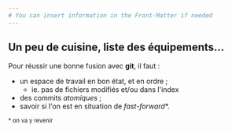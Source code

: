 ```yaml
---
# You can insert information in the Front-Matter if needed
---
```

## Un peu de cuisine, liste des équipements...

Pour réussir une bonne fusion avec **git**, il faut&nbsp;:

* un espace de travail en bon état, et en ordre&nbsp;;
    * ie. pas de fichiers modifiés et/ou dans l'index
* des commits _atomiques_ ;
* savoir si l'on est en situation de _fast-forward_*.

<small>\* on va y revenir</small>

